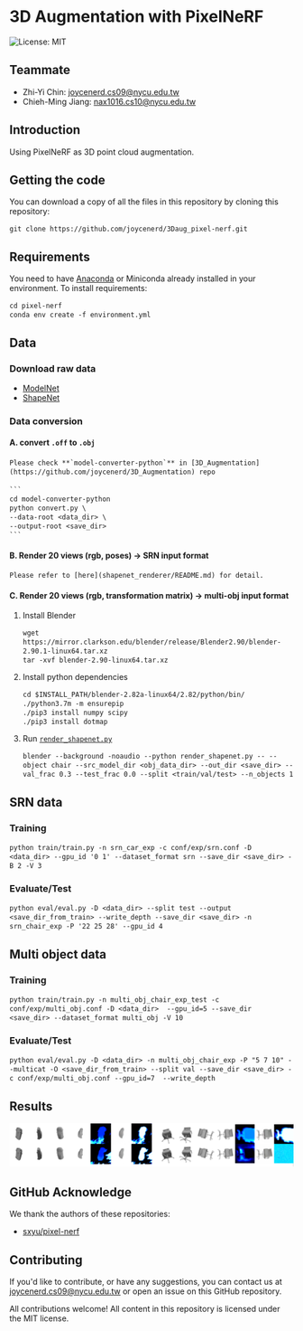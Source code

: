 # 3D Augmentation with PixelNeRF
![License: MIT](https://img.shields.io/badge/License-MIT-yellow.svg)

## Teammate
* Zhi-Yi Chin: joycenerd.cs09@nycu.edu.tw
* Chieh-Ming Jiang: nax1016.cs10@nycu.edu.tw

## Introduction
Using PixelNeRF as 3D point cloud augmentation.

## Getting the code
You can download a copy of all the files in this repository by cloning this repository:
```
git clone https://github.com/joycenerd/3Daug_pixel-nerf.git
```

## Requirements
You need to have [Anaconda](https:www.anaconda.com/) or Miniconda already installed in your environment. To install requirements:
```
cd pixel-nerf
conda env create -f environment.yml
```

## Data

### Download raw data
* [ModelNet](https://modelnet.cs.princeton.edu/)
* [ShapeNet](https://shapenet.org/)

### Data conversion
#### A. convert `.off` to `.obj`
    Please check **`model-converter-python`** in [3D_Augmentation](https://github.com/joycenerd/3D_Augmentation) repo
    
    ```
    cd model-converter-python
    python convert.py \
    --data-root <data_dir> \
    --output-root <save_dir>
    ```
#### B. Render 20 views (rgb, poses) -> **SRN input format**

    Please refer to [here](shapenet_renderer/README.md) for detail.
#### C. Render 20 views (rgb, transformation matrix) -> **multi-obj input format**
1. Install Blender
    ```
    wget https://mirror.clarkson.edu/blender/release/Blender2.90/blender-2.90.1-linux64.tar.xz
    tar -xvf blender-2.90-linux64.tar.xz 
    ```
2. Install python dependencies
    ```
    cd $INSTALL_PATH/blender-2.82a-linux64/2.82/python/bin/
    ./python3.7m -m ensurepip
    ./pip3 install numpy scipy
    ./pip3 install dotmap
    ```
3. Run [`render_shapenet.py`](pixel-nerf/scripts/render_shapenet.py)
    ```
    blender --background -noaudio --python render_shapenet.py -- --object chair --src_model_dir <obj_data_dir> --out_dir <save_dir> --val_frac 0.3 --test_frac 0.0 --split <train/val/test> --n_objects 1
    ```

## SRN data

### Training
```
python train/train.py -n srn_car_exp -c conf/exp/srn.conf -D <data_dir> --gpu_id '0 1' --dataset_format srn --save_dir <save_dir> -B 2 -V 3
```

### Evaluate/Test
```
python eval/eval.py -D <data_dir> --split test --output <save_dir_from_train> --write_depth --save_dir <save_dir> -n srn_chair_exp -P '22 25 28' --gpu_id 4
```

## Multi object data

### Training
```
python train/train.py -n multi_obj_chair_exp_test -c conf/exp/multi_obj.conf -D <data_dir>  --gpu_id=5 --save_dir <save_dir> --dataset_format multi_obj -V 10
```

### Evaluate/Test
```
python eval/eval.py -D <data_dir> -n multi_obj_chair_exp -P "5 7 10" --multicat -O <save_dir_from_train> --split val --save_dir <save_dir> -c conf/exp/multi_obj.conf --gpu_id=7  --write_depth
```

## Results

![](figure/res.PNG)

## GitHub Acknowledge
We thank the authors of these repositories:
* [sxyu/pixel-nerf](https://github.com/sxyu/pixel-nerf)

## Contributing

If you'd like to contribute, or have any suggestions, you can contact us at [joycenerd.cs09@nycu.edu.tw](mailto:joycenerd.cs09@nycu.edu.tw) or open an issue on this GitHub repository.

All contributions welcome! All content in this repository is licensed under the MIT license.


